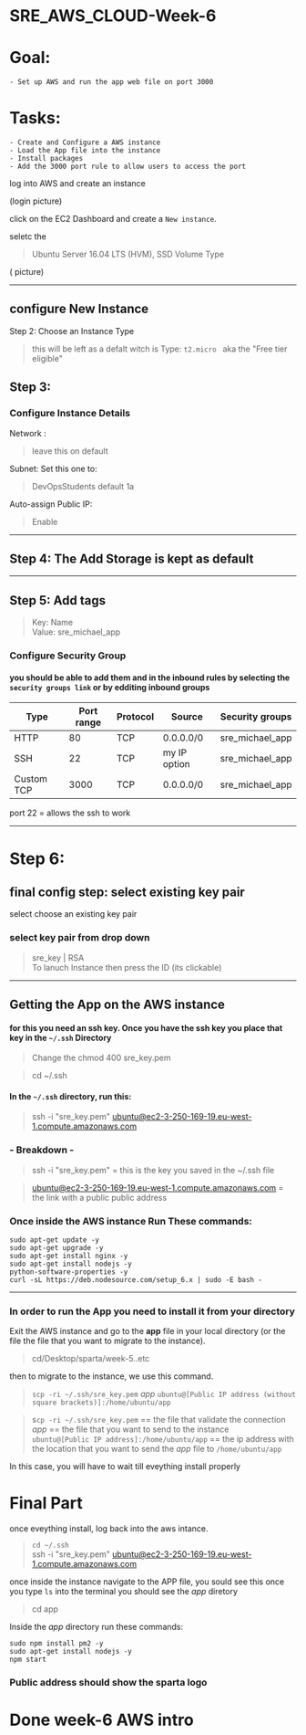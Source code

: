 ﻿# SRE_AWS_CLOUD-Week-6

# Goal:
    - Set up AWS and run the app web file on port 3000

# Tasks: 
    - Create and Configure a AWS instance 
    - Load the App file into the instance 
    - Install packages
    - Add the 3000 port rule to allow users to access the port


 log into AWS and create an instance 

(login picture)

click on the EC2 Dashboard and create a `New instance`. 

seletc the 
>Ubuntu Server 16.04 LTS (HVM), SSD Volume Type

( picture)
___
## configure New Instance  


Step 2: Choose an Instance Type 
> this will be left as a defalt witch is Type: `t2.micro ` aka the "Free tier eligible"


## Step 3: 
### Configure Instance Details
Network :
> leave this on default 

Subnet:
Set this one to:
> DevOpsStudents  default 1a 
 
Auto-assign Public IP:
> Enable
___
## Step 4: The Add Storage is kept as default 
___

## Step 5: Add tags 
> Key: Name\
> Value: sre_michael_app

### Configure Security Group
#### you should be able to add them and in the inbound rules by selecting the `security groups link` or by edditing inbound groups 

|Type        | Port range | Protocol | Source |Security groups |
|------------|------------|----------|--------|----------------|
|  HTTP| 80 | TCP | 0.0.0.0/0 |sre_michael_app |
| SSH |22 | TCP | my IP option |sre_michael_app |
| Custom TCP  |3000| TCP | 0.0.0.0/0 |sre_michael_app |


port 22 = allows the ssh to work
___
# Step 6: 
## final config step: select existing key pair

select choose an existing key pair

### select key pair from drop down
> sre_key | RSA  
To lanuch Instance then press the ID (its clickable)

___
## Getting the App on the AWS instance 
#### for this you need an ssh key. Once you have the ssh key you place that key in the `~/.ssh` Directory 

> Change the chmod 400 sre_key.pem

> cd ~/.ssh

#### In the `~/.ssh` directory, run this:
> ssh -i "sre_key.pem" ubuntu@ec2-3-250-169-19.eu-west-1.compute.amazonaws.com

### - Breakdown -

> ssh -i "sre_key.pem" = this is the key you saved in the ~/.ssh file 

> ubuntu@ec2-3-250-169-19.eu-west-1.compute.amazonaws.com  = the link with a public public address


### Once inside the AWS instance Run These commands:
 ```
sudo apt-get update -y
sudo apt-get upgrade -y
sudo apt-get install nginx -y 
sudo apt-get install nodejs -y
python-software-properties -y
curl -sL https://deb.nodesource.com/setup_6.x | sudo -E bash -
 ```
___

### In order to run the App you need to install it from your directory  

Exit the AWS instance and go to the **app** file in your local directory (or the file the file that you want to migrate to the instance).

> cd/Desktop/sparta/week-5..etc

then to migrate to the instance, we use this command.

>`scp -ri ~/.ssh/sre_key.pem` *app* `ubuntu@[Public IP address (without square brackets)]:/home/ubuntu/app`

>s`cp -ri ~/.ssh/sre_key.pem` == the file that validate the connection  \
> *app* ==  the file that you want to send to the instance  \
> `ubuntu@[Public IP address]:/home/ubuntu/app` == the ip address with the location that you want to send the *app* file to `/home/ubuntu/app`

In this case, you will have to wait till eveything install properly

# Final Part
once eveything install, log back into the aws intance. 

> `cd ~/.ssh` \
> ssh -i "sre_key.pem" ubuntu@ec2-3-250-169-19.eu-west-1.compute.amazonaws.com

once inside the instance navigate to the APP file, you sould see this once you type `ls` into the terminal you should see the *app* diretory 

> cd app

Inside the *app* directory run these commands:

```
sudo npm install pm2 -y
sudo apt-get install nodejs -y
npm start
```

### Public address should show the sparta logo
# Done week-6 AWS intro
